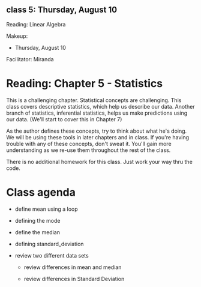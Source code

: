 ## class 5: Thursday, August 10
Reading: Linear Algebra

Makeup:
* Thursday, August 10

Facilitator: Miranda

# Reading: Chapter 5 - Statistics

This is a challenging chapter. Statistical concepts are challenging. This class covers descriptive statistics, which help us describe our data. Another branch of statistics, inferential statistics, helps us make predictions using our data. (We'll start to cover this in Chapter 7)

As the author defines these concepts, try to think about what he's doing. We will be using these tools in later chapters and in class. If you're having trouble with any of these concepts, don't sweat it. You'll gain more understanding as we re-use them throughout the rest of the class.

There is no additional homework for this class. Just work your way thru the code. 

# Class agenda

* define mean using a loop

* defining the mode 

* define the median 

* defining standard_deviation

* review two different data sets

    * review differences in mean and median

    * review differences in Standard Deviation 
